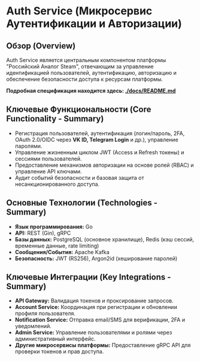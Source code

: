 # Auth Service (Микросервис Аутентификации и Авторизации)

## Обзор (Overview)

Auth Service является центральным компонентом платформы "Российский Аналог Steam", отвечающим за управление идентификацией пользователей, аутентификацию, авторизацию и обеспечение безопасности доступа к ресурсам платформы.

**Подробная спецификация находится здесь: [./docs/README.md](./docs/README.md)**

## Ключевые Функциональности (Core Functionality - Summary)

*   Регистрация пользователей, аутентификация (логин/пароль, 2FA, OAuth 2.0/OIDC через **VK ID, Telegram Login** и др.), управление паролями.
*   Управление жизненным циклом JWT (Access и Refresh токены) и сессиями пользователей.
*   Предоставление механизмов авторизации на основе ролей (RBAC) и управление API ключами.
*   Аудит событий безопасности и базовая защита от несанкционированного доступа.

## Основные Технологии (Technologies - Summary)

*   **Язык программирования:** Go
*   **API:** REST (Gin), gRPC
*   **Базы данных:** PostgreSQL (основное хранилище), Redis (кэш сессий, временные данные, rate limiting)
*   **Сообщения/События:** Apache Kafka
*   **Безопасность:** JWT (RS256), Argon2id (хеширование паролей)

## Ключевые Интеграции (Key Integrations - Summary)

*   **API Gateway:** Валидация токенов и проксирование запросов.
*   **Account Service:** Координация при регистрации и обновлении профиля пользователя.
*   **Notification Service:** Отправка email/SMS для верификации, 2FA и уведомлений.
*   **Admin Service:** Управление пользователями и ролями через административный интерфейс.
*   **Другие микросервисы платформы:** Предоставление gRPC API для проверки токенов и прав доступа.
